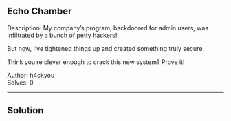 ## Echo Chamber

Description: My company’s program, backdoored for admin users, was infiltrated by a bunch of petty hackers!

But now, I’ve tightened things up and created something truly secure.

Think you’re clever enough to crack this new system? Prove it!

Author: h4ckyou<br>
Solves: 0

---
Solution
---
